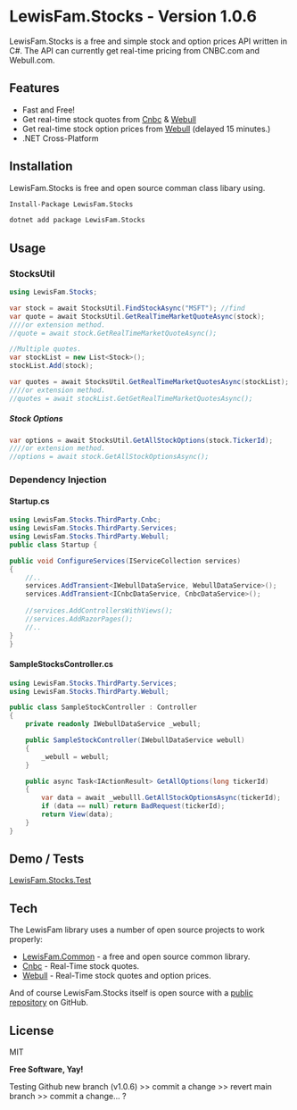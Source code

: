 ﻿# LewisFam.Stocks - Version 1.0.6

LewisFam.Stocks is a free and simple stock and option prices API written in C#. The API can currently get real-time pricing from CNBC.com and Webull.com.

## Features
- Fast and Free!
- Get real-time stock quotes from [Cnbc] & [Webull]
- Get real-time stock option prices from [Webull] (delayed 15 minutes.)
- .NET Cross-Platform

## Installation

LewisFam.Stocks is free and open source comman class libary using. 

```sh
Install-Package LewisFam.Stocks
```

```sh
dotnet add package LewisFam.Stocks
```

## Usage

### StocksUtil
```csharp
using LewisFam.Stocks;
```
```csharp
var stock = await StocksUtil.FindStockAsync("MSFT"); //find
var quote = await StocksUtil.GetRealTimeMarketQuoteAsync(stock);
////or extension method.
//quote = await stock.GetRealTimeMarketQuoteAsync();

//Multiple quotes.
var stockList = new List<Stock>();
stockList.Add(stock);

var quotes = await StocksUtil.GetRealTimeMarketQuotesAsync(stockList);
////or extension method.
//quotes = await stockList.GetGetRealTimeMarketQuotesAsync();
```
##### Stock Options
```csharp
var options = await StocksUtil.GetAllStockOptions(stock.TickerId);
////or extension method.
//options = await stock.GetAllStockOptionsAsync();
```

### Dependency Injection

#### Startup.cs
```csharp
using LewisFam.Stocks.ThirdParty.Cnbc;
using LewisFam.Stocks.ThirdParty.Services;
using LewisFam.Stocks.ThirdParty.Webull;
public class Startup { 

public void ConfigureServices(IServiceCollection services)
{       
    //..
    services.AddTransient<IWebullDataService, WebullDataService>();    
    services.AddTransient<ICnbcDataService, CnbcDataService>();    
    
    //services.AddControllersWithViews();                
    //services.AddRazorPages();
    //..
}
}
```

#### SampleStocksController.cs
```csharp
using LewisFam.Stocks.ThirdParty.Services;
using LewisFam.Stocks.ThirdParty.Webull;

public class SampleStockController : Controller
{
    private readonly IWebullDataService _webull;

    public SampleStockController(IWebullDataService webull)
    {
        _webull = webull;
    }

    public async Task<IActionResult> GetAllOptions(long tickerId)
    {
        var data = await _webulll.GetAllStockOptionsAsync(tickerId);
        if (data == null) return BadRequest(tickerId);
        return View(data);
    }
}
```

## Demo / Tests
[LewisFam.Stocks.Test]

## Tech

The LewisFam library uses a number of open source projects to work properly:

- [LewisFam.Common] - a free and open source common library.
- [Cnbc] - Real-Time stock quotes.
- [Webull] - Real-Time stock quotes and option prices.

And of course LewisFam.Stocks itself is open source with a [public repository] on GitHub.

## License
MIT

**Free Software, Yay!**

Testing Github new branch (v1.0.6) >> commit a change >> revert main branch >> commit a change... ?

[//]: #    
   [CNbc]: <https://cnbc.com>
   [Webull]: <https://webull.com>
   [LewisFam.Common]: <https://github.com/Lewis-Fam/LewisFam.Common>
   [LewisFam.Stocks.Test]: <https://github.com/Lewis-Fam/Stocks/tree/main/src/LewisFam.Stocks.Tests>
   [public repository]: <https://github.com/Lewis-Fam>
